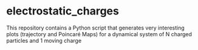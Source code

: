 # electrostatic_charges
This repository contains a Python script that generates very interesting plots (trajectory and Poincaré Maps) for a dynamical system of N charged particles and 1 moving charge
